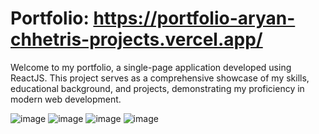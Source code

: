 # Portfolio: https://portfolio-aryan-chhetris-projects.vercel.app/
Welcome to my portfolio, a single-page application developed using ReactJS. This project serves as a comprehensive showcase of my skills, educational background, and projects, demonstrating my proficiency in modern web development.


![image](https://github.com/user-attachments/assets/e7e85eba-aaef-43fa-944a-cc5e6a7fef0b)
![image](https://github.com/user-attachments/assets/fb729c3c-d6c3-46a8-9dc8-c27f15dbba9c)
![image](https://github.com/user-attachments/assets/854a6844-c92c-44c3-af42-1c6f783d680b)
![image](https://github.com/user-attachments/assets/d71eee51-7408-40ab-b099-f502c8933dc5)
